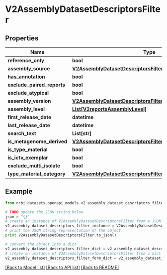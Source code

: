 # V2AssemblyDatasetDescriptorsFilter


## Properties

Name | Type | Description | Notes
------------ | ------------- | ------------- | -------------
**reference_only** | **bool** |  | [optional] 
**assembly_source** | [**V2AssemblyDatasetDescriptorsFilterAssemblySource**](V2AssemblyDatasetDescriptorsFilterAssemblySource.md) |  | [optional] 
**has_annotation** | **bool** |  | [optional] 
**exclude_paired_reports** | **bool** |  | [optional] 
**exclude_atypical** | **bool** |  | [optional] 
**assembly_version** | [**V2AssemblyDatasetDescriptorsFilterAssemblyVersion**](V2AssemblyDatasetDescriptorsFilterAssemblyVersion.md) |  | [optional] 
**assembly_level** | [**List[V2reportsAssemblyLevel]**](V2reportsAssemblyLevel.md) |  | [optional] 
**first_release_date** | **datetime** |  | [optional] 
**last_release_date** | **datetime** |  | [optional] 
**search_text** | **List[str]** |  | [optional] 
**is_metagenome_derived** | [**V2AssemblyDatasetDescriptorsFilterMetagenomeDerivedFilter**](V2AssemblyDatasetDescriptorsFilterMetagenomeDerivedFilter.md) |  | [optional] 
**is_type_material** | **bool** |  | [optional] 
**is_ictv_exemplar** | **bool** |  | [optional] 
**exclude_multi_isolate** | **bool** |  | [optional] 
**type_material_category** | [**V2AssemblyDatasetDescriptorsFilterTypeMaterialCategory**](V2AssemblyDatasetDescriptorsFilterTypeMaterialCategory.md) |  | [optional] 

## Example

```python
from ncbi.datasets.openapi.models.v2_assembly_dataset_descriptors_filter import V2AssemblyDatasetDescriptorsFilter

# TODO update the JSON string below
json = "{}"
# create an instance of V2AssemblyDatasetDescriptorsFilter from a JSON string
v2_assembly_dataset_descriptors_filter_instance = V2AssemblyDatasetDescriptorsFilter.from_json(json)
# print the JSON string representation of the object
print V2AssemblyDatasetDescriptorsFilter.to_json()

# convert the object into a dict
v2_assembly_dataset_descriptors_filter_dict = v2_assembly_dataset_descriptors_filter_instance.to_dict()
# create an instance of V2AssemblyDatasetDescriptorsFilter from a dict
v2_assembly_dataset_descriptors_filter_form_dict = v2_assembly_dataset_descriptors_filter.from_dict(v2_assembly_dataset_descriptors_filter_dict)
```
[[Back to Model list]](../README.md#documentation-for-models) [[Back to API list]](../README.md#documentation-for-api-endpoints) [[Back to README]](../README.md)


